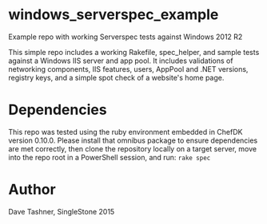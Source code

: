 # windows_serverspec_example
Example repo with working Serverspec tests against Windows 2012 R2


This simple repo includes a working Rakefile, spec_helper, and sample tests against a Windows IIS server and app pool.  It includes validations of networking components, IIS features, users, AppPool and .NET versions, registry keys, and a simple spot check of a website's home page.

# Dependencies
This repo was tested using the ruby environment embedded in ChefDK version 0.10.0.  Please install that omnibus package to ensure dependencies are met correctly, then clone the repository locally on a target server, move into the repo root in a PowerShell session, and run:
`rake spec`

# Author
Dave Tashner, SingleStone 2015
